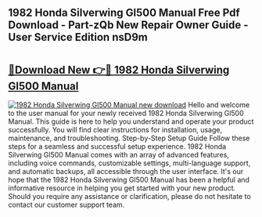 ## 1982 Honda Silverwing Gl500 Manual Free Pdf Download - Part-zQb New Repair Owner Guide - User Service Edition nsD9m

# <h2><a href="http://bc58386.oget.top/?id=1982+Honda+Silverwing+Gl500+Manual">🔗Download New 👉🔴 1982 Honda Silverwing Gl500 Manual</a></h2>

[![1982 Honda Silverwing Gl500 Manual new download](https://i.imgur.com/5g1atiW.png)](http://bc58386.oget.top/?id=1982+Honda+Silverwing+Gl500+Manual)
Hello and welcome to the user manual for your newly received 1982 Honda Silverwing Gl500 Manual. This guide is here to help you understand and operate your product successfully. You will find clear instructions for installation, usage, maintenance, and troubleshooting. Step-by-Step Setup Guide Follow these steps for a seamless and successful setup experience. 1982 Honda Silverwing Gl500 Manual comes with an array of advanced features, including voice commands, customizable settings, multi-language support, and automatic backups, all accessible through the user interface. It's our hope that the 1982 Honda Silverwing Gl500 Manual has been a helpful and informative resource in helping you get started with your new product. Should you require any assistance or clarification, please do not hesitate to contact our customer support team.
